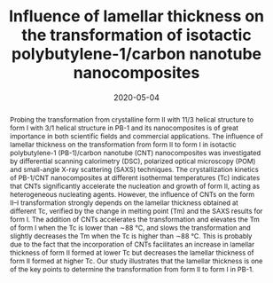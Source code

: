 ---
title: "Influence of lamellar thickness on the transformation of isotactic polybutylene-1/carbon nanotube nanocomposites"
authors:
- Yan-Kai Li
- Yu-Ge Wang
- Cui-Liu Fu
- 朱有亮
- Zhan-Wei Li
- Zhao-Yan Sun
date: "2020-05-04"
doi: "10.1039/D0CE00112K"
publish_types: ["期刊文章"]
publication: "CrystEngComm"
publication_short: "CrystEngComm"
abstract: "Probing the transformation from crystalline form II with 11/3  helical structure to form I with 3/1 helical structure in PB-1 and its  nanocomposites is of great importance in both scientific fields and  commercial applications. The influence of lamellar thickness on the  transformation from form II to form I in isotactic polybutylene-1  (PB-1)/carbon nanotube (CNT) nanocomposites was investigated by  differential scanning calorimetry (DSC), polarized optical microscopy  (POM) and small-angle X-ray scattering (SAXS) techniques. The  crystallization kinetics of PB-1/CNT nanocomposites at different  isothermal temperatures (Tc) indicates that CNTs significantly  accelerate the nucleation and growth of form II, acting as heterogeneous  nucleating agents. However, the influence of CNTs on the form II–I  transformation strongly depends on the lamellar thickness obtained at  different Tc, verified by the change in melting point (Tm) and the SAXS  results for form I. The addition of CNTs accelerates the transformation  and elevates the Tm of form I when the Tc is lower than ∼88 °C, and  slows the transformation and slightly decreases the Tm when the Tc is  higher than ∼88 °C. This is probably due to the fact that the  incorporation of CNTs facilitates an increase in lamellar thickness of  form II formed at lower Tc but decreases the lamellar thickness of form  II formed at higher Tc. Our study illustrates that the lamellar  thickness is one of the key points to determine the transformation from  form II to form I in PB-1."
url_pdf: "https://pubs.rsc.org/en/content/articlelanding/2020/ce/d0ce00112k"
---
